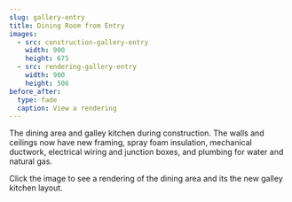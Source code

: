 ```yaml
---
slug: gallery-entry
title: Dining Room from Entry
images:
  - src: construction-gallery-entry
    width: 900
    height: 675
  - src: rendering-gallery-entry
    width: 900
    height: 506
before_after:
  type: fade
  caption: View a rendering
---
```

The dining area and galley kitchen during construction. The walls and ceilings now have new framing, spray foam insulation, mechanical ductwork, electrical wiring and junction boxes, and plumbing for water and natural gas.

Click the image to see a rendering of the dining area and its the new galley kitchen layout.